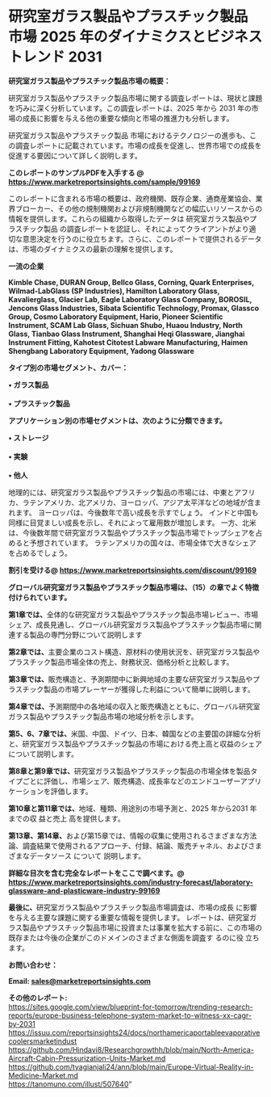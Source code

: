 # 研究室ガラス製品やプラスチック製品 市場 2025 年のダイナミクスとビジネストレンド 2031

<strong><b>研究室ガラス製品やプラスチック製品市場の概要：</b></strong>

研究室ガラス製品やプラスチック製品市場に関する調査レポートは、現状と課題を巧みに深く分析しています。この調査レポートは、2025 年から 2031 年の市場の成長に影響を与える他の重要な傾向と市場の推進力も分析します。

研究室ガラス製品やプラスチック製品 市場におけるテクノロジーの進歩も、この調査レポートに記載されています。市場の成長を促進し、世界市場での成長を促進する要因について詳しく説明します。

<strong>このレポートのサンプルPDFを入手する @ <a href=https://www.marketreportsinsights.com/sample/99169>https://www.marketreportsinsights.com/sample/99169</a></strong>

このレポートに含まれる市場の概要は、政府機関、既存企業、通商産業協会、業界ブローカー、その他の規制機関および非規制機関などの幅広いリソースからの情報を提供します。これらの組織から取得したデータは 研究室ガラス製品やプラスチック製品 の調査レポートを認証し、それによってクライアントがより適切な意思決定を行うのに役立ちます。さらに、このレポートで提供されるデータは、市場のダイナミクスの最新の理解を提供します。

<strong>一流の企業</strong>

<strong><b>Kimble Chase, DURAN Group, Bellco Glass, Corning, Quark Enterprises, Wilmad-LabGlass (SP Industries), Hamilton Laboratory Glass, Kavalierglass, Glacier Lab, Eagle Laboratory Glass Company, BOROSIL, Jencons Glass Industries, Sibata Scientific Technology, Promax, Glassco Group, Cosmo Laboratory Equipment, Hario, Pioneer Scientific Instrument, SCAM Lab Glass, Sichuan Shubo, Huaou Industry, North Glass, Tianbao Glass Instrument, Shanghai Heqi Glassware, Jianghai Instrument Fitting, Kahotest Citotest Labware Manufacturing, Haimen Shengbang Laboratory Equipment, Yadong Glassware</b></strong>

<strong><b>タイプ別の市場セグメント、カバー：</b></strong>

<strong>• ガラス製品<br><br>• プラスチック製品</strong>

<strong><b>アプリケーション別の市場セグメントは、次のように分類できます。</b></strong>

<strong>• ストレージ<br><br>• 実験<br><br>• 他人</strong>

 地理的には、研究室ガラス製品やプラスチック製品の市場には、中東とアフリカ、ラテンアメリカ、北アメリカ、ヨーロッパ、アジア太平洋などの地域が含まれます。 ヨーロッパは、今後数年で高い成長を示すでしょう。 インドと中国も同様に目覚ましい成長を示し、それによって雇用数が増加します。 一方、北米は、今後数年間で研究室ガラス製品やプラスチック製品市場でトップシェアを占めると予想されています。 ラテンアメリカの国々は、市場全体で大きなシェアを占めるでしょう。

<strong>割引を受ける@ <a href=https://www.marketreportsinsights.com/discount/99169>https://www.marketreportsinsights.com/discount/99169</a></strong>

<strong><b>グローバル研究室ガラス製品やプラスチック製品市場は、（15）の章でよく特徴付けられています。</b></strong>

<strong><b>第</b></strong><strong><b>1章では、</b></strong>全体的な研究室ガラス製品やプラスチック製品市場レビュー、市場シェア、成長見通し、グローバル研究室ガラス製品やプラスチック製品市場に関連する製品の専門分野について説明します

<strong><b>第2章では、</b></strong>主要企業のコスト構造、原材料の使用状況を、研究室ガラス製品やプラスチック製品市場全体の売上、財務状況、価格分析と比較します。

<strong><b>第3章では、</b></strong>販売構造と、予測期間中に新興地域の主要な研究室ガラス製品やプラスチック製品の市場プレーヤーが獲得した利益について簡単に説明します。

<strong><b>第4章では、</b></strong>予測期間中の各地域の収入と販売構造とともに、グローバル研究室ガラス製品やプラスチック製品市場の地域分析を示します。

<strong><b>第5、6、7章では、</b></strong>米国、中国、ドイツ、日本、韓国などの主要国の詳細な分析と、研究室ガラス製品やプラスチック製品の市場における売上高と収益のシェアについて説明します。

<strong><b>第8章と第9章では、</b></strong>研究室ガラス製品やプラスチック製品の市場全体を製品タイプごとに評価し、市場シェア、販売構造、成長率などのエンドユーザーアプリケーションを評価します。

<strong><b>第10章と第11章では、</b></strong>地域、種類、用途別の市場予測と、2025 年から2031 年までの収 益と売上 高を提供します。

<strong><b>第13章、第14章、</b></strong>および第15章では、情報の収集に使用されるさまざまな方法論、調査結果で使用されるアプローチ、付録、結論、販売チャネル、およびさまざまなデータソース について 説明します。

<strong>詳細な目次を含む完全なレポートをここで調べます。@ <a href=https://www.marketreportsinsights.com/industry-forecast/laboratory-glassware-and-plasticware-industry-99169>https://www.marketreportsinsights.com/industry-forecast/laboratory-glassware-and-plasticware-industry-99169</a></strong>

<strong><b>最後に、</b></strong>研究室ガラス製品やプラスチック製品市場調査は、市場の成長 に影響を</a>与える主要な課題に関する重要な情報を提供します。 レポートは、研究室ガラス製品やプラスチック製品市場に投資または事業を拡大する前に、この市場の既存または今後の企業がこのドメインのさまざまな側面を調査す るのに役 立ちます。

<strong><b>お問い合わせ：</b></strong>

<strong>Email: </strong><a href=mailto:sales@marketreportsinsights.com><strong>sales@marketreportsinsights.com</strong></a>

<strong>その他のレポート:</strong>
<br>
<a href=https://sites.google.com/view/blueprint-for-tomorrow/trending-research-reports/europe-business-telephone-system-market-to-witness-xx-cagr-by-2031>https://sites.google.com/view/blueprint-for-tomorrow/trending-research-reports/europe-business-telephone-system-market-to-witness-xx-cagr-by-2031</a>
<br>
<a href=https://issuu.com/reportsinsights24/docs/northamericaportableevaporativecoolersmarketindust>https://issuu.com/reportsinsights24/docs/northamericaportableevaporativecoolersmarketindust</a>
<br>
<a href=https://github.com/Hindavi8/Researchgrowthh/blob/main/North-America-Aircraft-Cabin-Pressurization-Units-Market.md>https://github.com/Hindavi8/Researchgrowthh/blob/main/North-America-Aircraft-Cabin-Pressurization-Units-Market.md</a>
<br>
<a href=https://github.com/tyagianjali24/ann/blob/main/Europe-Virtual-Reality-in-Medicine-Market.md>https://github.com/tyagianjali24/ann/blob/main/Europe-Virtual-Reality-in-Medicine-Market.md</a>
<br>
<a href=https://tanomuno.com/illust/507640>https://tanomuno.com/illust/507640</a>"
